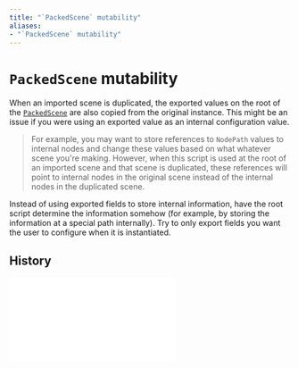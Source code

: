 ```yaml
---
title: "`PackedScene` mutability"
aliases:
- "`PackedScene` mutability"
---
```


# `PackedScene` mutability

When an imported scene is duplicated, the exported values on the root of the [`PackedScene`](godot-packed-scene.md) are also copied from the original instance. This might be an issue if you were using an exported value as an internal configuration value.

> For example, you may want to store references to `NodePath` values to internal nodes and change these values based on what whatever scene you're making. However, when this script is used at the root of an imported scene and that scene is duplicated, these references will point to internal nodes in the original scene instead of the internal nodes in the duplicated scene.

Instead of using exported fields to store internal information, have the root script determine the information somehow (for example, by storing the information at a special path internally). Try to only export fields you want the user to configure when it is instantiated.

## History

![20240604_191544](../entries/20240604_191544.md)
